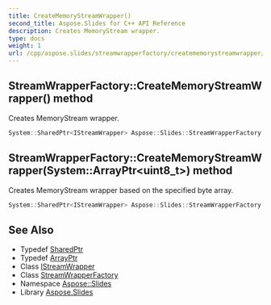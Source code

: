 ```yaml
---
title: CreateMemoryStreamWrapper()
second_title: Aspose.Slides for C++ API Reference
description: Creates MemoryStream wrapper.
type: docs
weight: 1
url: /cpp/aspose.slides/streamwrapperfactory/creatememorystreamwrapper/
---
```

## StreamWrapperFactory::CreateMemoryStreamWrapper() method


Creates MemoryStream wrapper.

```cpp
System::SharedPtr<IStreamWrapper> Aspose::Slides::StreamWrapperFactory::CreateMemoryStreamWrapper() override
```

## StreamWrapperFactory::CreateMemoryStreamWrapper(System::ArrayPtr\<uint8_t\>) method


Creates MemoryStream wrapper based on the specified byte array.

```cpp
System::SharedPtr<IStreamWrapper> Aspose::Slides::StreamWrapperFactory::CreateMemoryStreamWrapper(System::ArrayPtr<uint8_t> buffer) override
```

## See Also

* Typedef [SharedPtr](../../system/sharedptr/)
* Typedef [ArrayPtr](../../system/arrayptr/)
* Class [IStreamWrapper](../istreamwrapper/)
* Class [StreamWrapperFactory](./)
* Namespace [Aspose::Slides](../)
* Library [Aspose.Slides](../../)